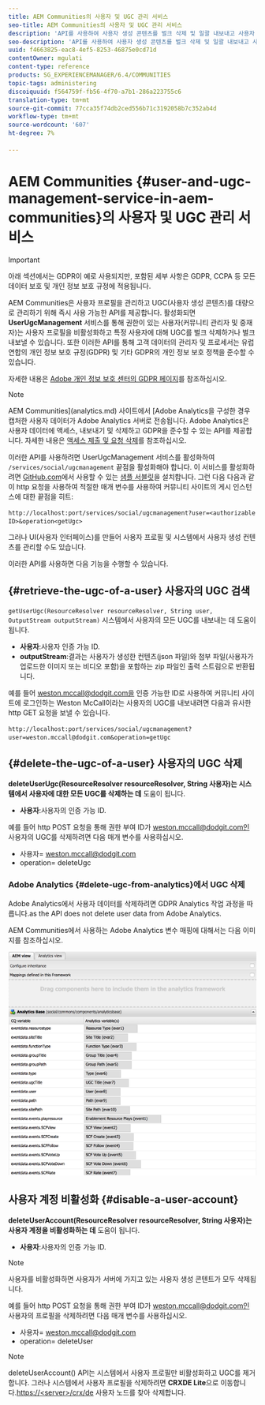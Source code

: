 ```yaml
---
title: AEM Communities의 사용자 및 UGC 관리 서비스
seo-title: AEM Communities의 사용자 및 UGC 관리 서비스
description: 'API를 사용하여 사용자 생성 콘텐츠를 벌크 삭제 및 일괄 내보내고 사용자 계정을 비활성화할 수 있습니다. '
seo-description: 'API를 사용하여 사용자 생성 콘텐츠를 벌크 삭제 및 일괄 내보내고 사용자 계정을 비활성화할 수 있습니다. '
uuid: f4663825-eac8-4ef5-8253-46875e0cd71d
contentOwner: mgulati
content-type: reference
products: SG_EXPERIENCEMANAGER/6.4/COMMUNITIES
topic-tags: administering
discoiquuid: f564759f-fb56-4f70-a7b1-286a223755c6
translation-type: tm+mt
source-git-commit: 77cca35f74db2ced556b71c3192058b7c352ab4d
workflow-type: tm+mt
source-wordcount: '607'
ht-degree: 7%

---
```



# AEM Communities {#user-and-ugc-management-service-in-aem-communities}의 사용자 및 UGC 관리 서비스

>[!IMPORTANT]
>
>아래 섹션에서는 GDPR이 예로 사용되지만, 포함된 세부 사항은 GDPR, CCPA 등 모든 데이터 보호 및 개인 정보 보호 규정에 적용됩니다.

AEM Communities은 사용자 프로필을 관리하고 UGC(사용자 생성 콘텐츠)를 대량으로 관리하기 위해 즉시 사용 가능한 API를 제공합니다. 활성화되면 **UserUgcManagement** 서비스를 통해 권한이 있는 사용자(커뮤니티 관리자 및 중재자)는 사용자 프로필을 비활성화하고 특정 사용자에 대해 UGC를 벌크 삭제하거나 벌크 내보낼 수 있습니다. 또한 이러한 API를 통해 고객 데이터의 관리자 및 프로세서는 유럽 연합의 개인 정보 보호 규정(GDPR) 및 기타 GDPR의 개인 정보 보호 정책을 준수할 수 있습니다.

자세한 내용은 [Adobe 개인 정보 보호 센터의 GDPR 페이지](https://www.adobe.com/privacy/general-data-protection-regulation.html)를 참조하십시오.

>[!NOTE]
>
>AEM Communities](analytics.md) 사이트에서 [Adobe Analytics을 구성한 경우 캡처한 사용자 데이터가 Adobe Analytics 서버로 전송됩니다. Adobe Analytics은 사용자 데이터에 액세스, 내보내기 및 삭제하고 GDPR을 준수할 수 있는 API를 제공합니다. 자세한 내용은 [액세스 제출 및 요청 삭제](https://docs.adobe.com/content/help/en/analytics/admin/data-governance/gdpr-submit-access-delete.html)를 참조하십시오.

이러한 API를 사용하려면 UserUgcManagement 서비스를 활성화하여 `/services/social/ugcmanagement` 끝점을 활성화해야 합니다. 이 서비스를 활성화하려면 [GitHub.com](https://github.com/Adobe-Marketing-Cloud/aem-communities-ugc-migration/tree/main/bundles/communities-ugc-management-servlet)에서 사용할 수 있는 [샘플 서블릿](https://github.com/Adobe-Marketing-Cloud/aem-communities-ugc-migration/tree/main/bundles/communities-ugc-management-servlet)을 설치합니다. 그런 다음 다음과 같이 http 요청을 사용하여 적절한 매개 변수를 사용하여 커뮤니티 사이트의 게시 인스턴스에 대한 끝점을 히트:

`http://localhost:port/services/social/ugcmanagement?user=<authorizable ID>&operation<getUgc>`

그러나 UI(사용자 인터페이스)를 만들어 사용자 프로필 및 시스템에서 사용자 생성 컨텐츠를 관리할 수도 있습니다.

이러한 API를 사용하면 다음 기능을 수행할 수 있습니다.

## {#retrieve-the-ugc-of-a-user} 사용자의 UGC 검색

`getUserUgc(ResourceResolver resourceResolver, String user, OutputStream outputStream)` 시스템에서 사용자의 모든 UGC를 내보내는 데 도움이 됩니다.

* **사용자**:사용자 인증 가능 ID.
* **outputStream**:결과는 사용자가 생성한 컨텐츠(json 파일)와 첨부 파일(사용자가 업로드한 이미지 또는 비디오 포함)을 포함하는 zip 파일인 출력 스트림으로 반환됩니다.

예를 들어 weston.mccall@dodgit.com을 인증 가능한 ID로 사용하여 커뮤니티 사이트에 로그인하는 Weston McCall이라는 사용자의 UGC를 내보내려면 다음과 유사한 http GET 요청을 보낼 수 있습니다.

`http://localhost:port/services/social/ugcmanagement?user=weston.mccall@dodgit.com&operation=getUgc`

## {#delete-the-ugc-of-a-user} 사용자의 UGC 삭제

**deleteUserUgc(ResourceResolver resourceResolver, String 사용자)는 시스템에서 사용자에 대한 모든 UGC를 삭제하는 데** 도움이 됩니다.

* **사용자**:사용자의 인증 가능 ID.

예를 들어 http POST 요청을 통해 권한 부여 ID가 weston.mccall@dodgit.com인 사용자의 UGC를 삭제하려면 다음 매개 변수를 사용하십시오.

* 사용자= weston.mccall@dodgit.com
* operation= deleteUgc

### Adobe Analytics {#delete-ugc-from-analytics}에서 UGC 삭제

Adobe Analytics에서 사용자 데이터를 삭제하려면 GDPR Analytics 작업 과정을 따릅니다.as the API does not delete user data from Adobe Analytics.

AEM Communities에서 사용하는 Adobe Analytics 변수 매핑에 대해서는 다음 이미지를 참조하십시오.

![ADOBE ANALYTICS용 AEM 커뮤니티 변수 매핑](assets/Analytics-Communities-Mapping.png)

## 사용자 계정 비활성화 {#disable-a-user-account}

**deleteUserAccount(ResourceResolver resourceResolver, String 사용자)는 사용자 계정을 비활성화하는 데** 도움이 됩니다.

* **사용자**:사용자의 인증 가능 ID.

>[!NOTE]
>
>사용자를 비활성화하면 사용자가 서버에 가지고 있는 사용자 생성 콘텐트가 모두 삭제됩니다.

예를 들어 http POST 요청을 통해 권한 부여 ID가 weston.mccall@dodgit.com인 사용자의 프로필을 삭제하려면 다음 매개 변수를 사용하십시오.

* 사용자= weston.mccall@dodgit.com
* operation= deleteUser

>[!NOTE]
>
>deleteUserAccount() API는 시스템에서 사용자 프로필만 비활성화하고 UGC를 제거합니다. 그러나 시스템에서 사용자 프로필을 삭제하려면 **CRXDE Lite**&#x200B;으로 이동합니다.[https://&lt;server>/crx/de](http://localhost:4502/crx/de) 사용자 노드를 찾아 삭제합니다.
